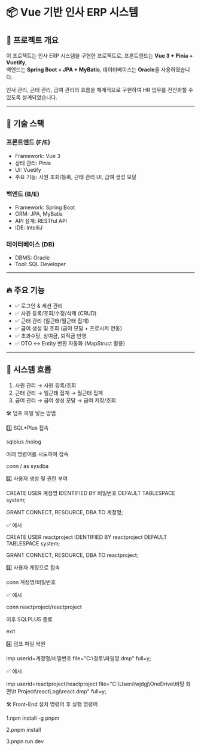 # 📦 Vue 기반 인사 ERP 시스템

## 📌 프로젝트 개요
이 프로젝트는 인사 ERP 시스템을 구현한 프로젝트로, 프론트엔드는 **Vue 3 + Pinia + Vuetify**,  
백엔드는 **Spring Boot + JPA + MyBatis**, 데이터베이스는 **Oracle**을 사용하였습니다.

인사 관리, 근태 관리, 급여 관리의 흐름을 체계적으로 구현하여 HR 업무를 전산화할 수 있도록 설계되었습니다.

---

## 📌 기술 스택
### 프론트엔드 (F/E)
- Framework: Vue 3
- 상태 관리: Pinia
- UI: Vuetify
- 주요 기능: 사원 조회/등록, 근태 관리 UI, 급여 생성 모달

### 백엔드 (B/E)
- Framework: Spring Boot
- ORM: JPA, MyBatis
- API 설계: RESTful API
- IDE: IntelliJ

### 데이터베이스 (DB)
- DBMS: Oracle
- Tool: SQL Developer

---

## 🔥 주요 기능
- ✅ 로그인 & 세션 관리
- ✅ 사원 등록/조회/수정/삭제 (CRUD)
- ✅ 근태 관리 (일근태/월근태 집계)
- ✅ 급여 생성 및 조회 (급여 모달 + 프로시저 연동)
- ✅ 초과수당, 상여금, 퇴직금 반영
- ✅ DTO ↔ Entity 변환 자동화 (MapStruct 활용)

---

## 🔗 시스템 흐름
1. 사원 관리 → 사원 등록/조회
2. 근태 관리 → 일근태 집계 → 월근태 집계
3. 급여 관리 → 급여 생성 모달 → 급여 저장/조회

🛠 덤프 파일 넣는 방법

1️⃣ SQL*Plus 접속

sqlplus /nolog

아래 명령어를 시도하여 접속

conn / as sysdba

2️⃣ 사용자 생성 및 권한 부여

CREATE USER 계정명 IDENTIFIED BY 비밀번호 DEFAULT TABLESPACE system;

GRANT CONNECT, RESOURCE, DBA TO 계정명;

✅ 예시

CREATE USER reactproject IDENTIFIED BY reactproject DEFAULT TABLESPACE system;

GRANT CONNECT, RESOURCE, DBA TO reactproject;

3️⃣ 사용자 계정으로 접속

conn 계정명/비밀번호

✅ 예시

conn reactproject/reactproject

이후 SQLPLUS 종료

exit

4️⃣ 덤프 파일 복원

imp userid=계정명/비밀번호 file="C:\경로\파일명.dmp" full=y;

✅ 예시

imp userid=reactproject/reactproject file="C:\Users\wjdgj\OneDrive\바탕 화면\It Project\reactLogi\react.dmp" full=y;

🛠 Front-End 설치 명령어 후 실행 명령어

1.npm install -g pnpm

2.pnpm install

3.pnpn run dev